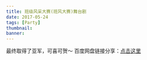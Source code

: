 ```yaml
---
title: 班级风采大赛(班风大赛)舞台剧
date: 2017-05-24
tags: [Party]
thumbnail: 
banner: 
---
```

最终取得了亚军，可喜可贺～
百度网盘链接分享：[点击这里](https://pan.baidu.com/s/1geCxj03)